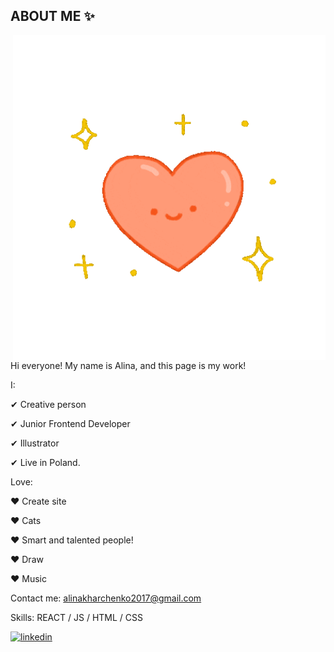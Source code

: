 ## ABOUT ME ✨

 <img align="right" alt="GIF" src="https://github.com/moonbow-a/moonbow-a/blob/01555289a616207fa39d88e34cf109adb5f3f7ee/giphy.gif?raw=true" width="500" height="520" />

Hi everyone!
My name is Alina, and this page is my work!

I: 

 ✔ Creative person 
 
 ✔ Junior Frontend Developer
 
 ✔ Illustrator
 
 ✔ Live in Poland.


 Love:  
  
 ♥ Create site
 
 ♥ Cats                                                                                

 ♥ Smart and talented people!

 ♥ Draw

 ♥ Music

Contact me: alinakharchenko2017@gmail.com






Skills: REACT / JS / HTML / CSS

[<img src='https://cdn.jsdelivr.net/npm/simple-icons@3.0.1/icons/linkedin.svg' alt='linkedin' height='40'>](https://www.linkedin.com/in/https://www.linkedin.com/in/alina-kharchenko-450329169//)  



